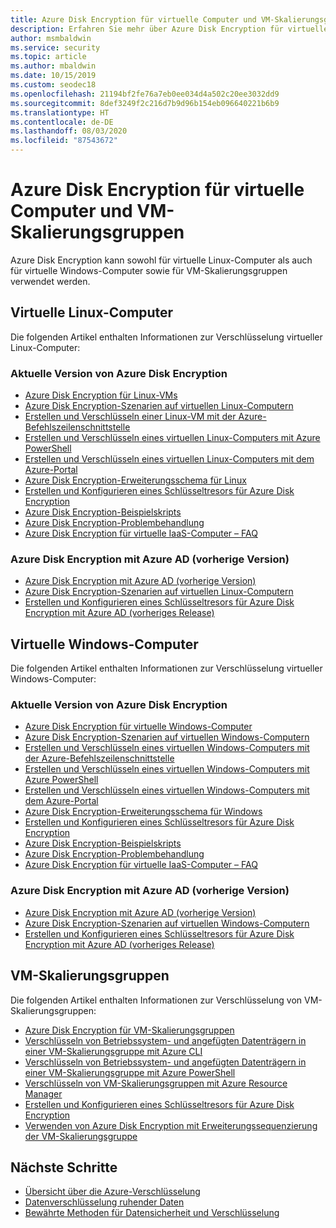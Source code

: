 ```yaml
---
title: Azure Disk Encryption für virtuelle Computer und VM-Skalierungsgruppen
description: Erfahren Sie mehr über Azure Disk Encryption für virtuelle Computer (Virtual Machines, VMs) und VM-Skalierungsgruppen. Azure Disk Encryption funktioniert sowohl für Linux- als auch für Windows-VMs.
author: msmbaldwin
ms.service: security
ms.topic: article
ms.author: mbaldwin
ms.date: 10/15/2019
ms.custom: seodec18
ms.openlocfilehash: 21194bf2fe76a7eb0ee034d4a502c20ee3032dd9
ms.sourcegitcommit: 8def3249f2c216d7b9d96b154eb096640221b6b9
ms.translationtype: HT
ms.contentlocale: de-DE
ms.lasthandoff: 08/03/2020
ms.locfileid: "87543672"
---
```

# <a name="azure-disk-encryption-for-virtual-machines-and-virtual-machine-scale-sets"></a>Azure Disk Encryption für virtuelle Computer und VM-Skalierungsgruppen

Azure Disk Encryption kann sowohl für virtuelle Linux-Computer als auch für virtuelle Windows-Computer sowie für VM-Skalierungsgruppen verwendet werden. 

## <a name="linux-virtual-machines"></a>Virtuelle Linux-Computer

Die folgenden Artikel enthalten Informationen zur Verschlüsselung virtueller Linux-Computer:

### <a name="current-version-of-azure-disk-encryption"></a>Aktuelle Version von Azure Disk Encryption

- [Azure Disk Encryption für Linux-VMs](../../virtual-machines/linux/disk-encryption-overview.md)
- [Azure Disk Encryption-Szenarien auf virtuellen Linux-Computern](../../virtual-machines/linux/disk-encryption-linux.md)
- [Erstellen und Verschlüsseln einer Linux-VM mit der Azure-Befehlszeilenschnittstelle](../../virtual-machines/linux/disk-encryption-cli-quickstart.md)
- [Erstellen und Verschlüsseln eines virtuellen Linux-Computers mit Azure PowerShell](../../virtual-machines/linux/disk-encryption-powershell-quickstart.md)
- [Erstellen und Verschlüsseln eines virtuellen Linux-Computers mit dem Azure-Portal](../../virtual-machines/linux/disk-encryption-portal-quickstart.md)
- [Azure Disk Encryption-Erweiterungsschema für Linux](../../virtual-machines/extensions/azure-disk-enc-linux.md)
- [Erstellen und Konfigurieren eines Schlüsseltresors für Azure Disk Encryption](../../virtual-machines/linux/disk-encryption-key-vault.md)
- [Azure Disk Encryption-Beispielskripts](../../virtual-machines/linux/disk-encryption-sample-scripts.md)
- [Azure Disk Encryption-Problembehandlung](../../virtual-machines/linux/disk-encryption-troubleshooting.md)
- [Azure Disk Encryption für virtuelle IaaS-Computer – FAQ](../../virtual-machines/linux/disk-encryption-faq.md)

### <a name="azure-disk-encryption-with-azure-ad-previous-version"></a>Azure Disk Encryption mit Azure AD (vorherige Version)

- [Azure Disk Encryption mit Azure AD (vorherige Version)](../../virtual-machines/linux/disk-encryption-overview-aad.md)
- [Azure Disk Encryption-Szenarien auf virtuellen Linux-Computern](../../virtual-machines/linux/disk-encryption-linux.md)
- [Erstellen und Konfigurieren eines Schlüsseltresors für Azure Disk Encryption mit Azure AD (vorheriges Release)](../../virtual-machines/linux/disk-encryption-key-vault-aad.md)

## <a name="windows-virtual-machines"></a>Virtuelle Windows-Computer

Die folgenden Artikel enthalten Informationen zur Verschlüsselung virtueller Windows-Computer:

### <a name="current-version-of-azure-disk-encryption"></a>Aktuelle Version von Azure Disk Encryption

- [Azure Disk Encryption für virtuelle Windows-Computer](../../virtual-machines/windows/disk-encryption-overview.md)
- [Azure Disk Encryption-Szenarien auf virtuellen Windows-Computern](../../virtual-machines/windows/disk-encryption-windows.md)
- [Erstellen und Verschlüsseln eines virtuellen Windows-Computers mit der Azure-Befehlszeilenschnittstelle](../../virtual-machines/windows/disk-encryption-cli-quickstart.md)
- [Erstellen und Verschlüsseln eines virtuellen Windows-Computers mit Azure PowerShell](../../virtual-machines/windows/disk-encryption-powershell-quickstart.md)
- [Erstellen und Verschlüsseln eines virtuellen Windows-Computers mit dem Azure-Portal](../../virtual-machines/windows/disk-encryption-portal-quickstart.md)
- [Azure Disk Encryption-Erweiterungsschema für Windows](../../virtual-machines/extensions/azure-disk-enc-windows.md)
- [Erstellen und Konfigurieren eines Schlüsseltresors für Azure Disk Encryption](../../virtual-machines/windows/disk-encryption-key-vault.md)
- [Azure Disk Encryption-Beispielskripts](../../virtual-machines/windows/disk-encryption-sample-scripts.md)
- [Azure Disk Encryption-Problembehandlung](../../virtual-machines/windows/disk-encryption-troubleshooting.md)
- [Azure Disk Encryption für virtuelle IaaS-Computer – FAQ](../../virtual-machines/windows/disk-encryption-faq.md)

### <a name="azure-disk-encryption-with-azure-ad-previous-version"></a>Azure Disk Encryption mit Azure AD (vorherige Version)

- [Azure Disk Encryption mit Azure AD (vorherige Version)](../../virtual-machines/windows/disk-encryption-overview-aad.md)
- [Azure Disk Encryption-Szenarien auf virtuellen Windows-Computern](../../virtual-machines/windows/disk-encryption-windows.md)
- [Erstellen und Konfigurieren eines Schlüsseltresors für Azure Disk Encryption mit Azure AD (vorheriges Release)](../../virtual-machines/windows/disk-encryption-key-vault-aad.md)

## <a name="virtual-machine-scale-sets"></a>VM-Skalierungsgruppen

Die folgenden Artikel enthalten Informationen zur Verschlüsselung von VM-Skalierungsgruppen:

- [Azure Disk Encryption für VM-Skalierungsgruppen](../../virtual-machine-scale-sets/disk-encryption-overview.md) 
- [Verschlüsseln von Betriebssystem- und angefügten Datenträgern in einer VM-Skalierungsgruppe mit Azure CLI](../../virtual-machine-scale-sets/disk-encryption-cli.md) 
- [Verschlüsseln von Betriebssystem- und angefügten Datenträgern in einer VM-Skalierungsgruppe mit Azure PowerShell](../../virtual-machine-scale-sets/disk-encryption-powershell.md)
- [Verschlüsseln von VM-Skalierungsgruppen mit Azure Resource Manager](../../virtual-machine-scale-sets/disk-encryption-azure-resource-manager.md)
- [Erstellen und Konfigurieren eines Schlüsseltresors für Azure Disk Encryption](../../virtual-machine-scale-sets/disk-encryption-key-vault.md)
- [Verwenden von Azure Disk Encryption mit Erweiterungssequenzierung der VM-Skalierungsgruppe](../../virtual-machine-scale-sets/disk-encryption-extension-sequencing.md)

## <a name="next-steps"></a>Nächste Schritte

- [Übersicht über die Azure-Verschlüsselung](encryption-overview.md)
- [Datenverschlüsselung ruhender Daten](encryption-atrest.md)
- [Bewährte Methoden für Datensicherheit und Verschlüsselung](data-encryption-best-practices.md)
